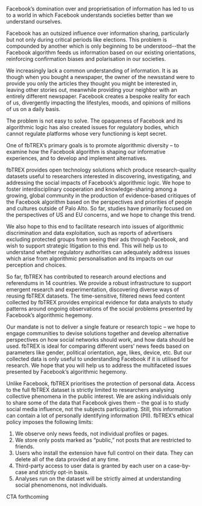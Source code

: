 Facebook’s domination over and proprietisation of information has led to us to a world in which Facebook understands societies better than we understand ourselves.

Facebook has an outsized influence over information sharing, particularly but not only during critical periods like elections. This problem is compounded by another which is only beginning to be understood--that the Facebook algorithm feeds us information based on our existing orientations, reinforcing confirmation biases and polarisation in our societies.

We increasingly lack a common understanding of information. It is as though when you bought a newspaper, the owner of the newsstand were to provide you only the articles they thought you might be interested in, leaving other stories out, meanwhile providing your neighbor with an entirely different newspaper. Facebook creates a bespoke reality for each of us, divergently impacting the lifestyles, moods, and opinions of millions of us on a daily basis.

The problem is not easy to solve. The opaqueness of Facebook and its algorithmic logic has also created issues for regulatory bodies, which cannot regulate platforms whose very functioning is kept secret.

One of fbTREX’s primary goals is to promote algorithmic diversity – to examine how the Facebook algorithm is shaping our informative experiences, and to develop and implement alternatives.

fbTREX provides open technology solutions which produce research-quality datasets useful to researchers interested in discovering, investigating, and addressing the social impacts of Facebook’s algorithmic logic. We hope to foster interdisciplinary cooperation and knowledge-sharing among a growing, global community in the production of evidence-based critiques of the Facebook algorithm based on the perspectives and priorities of people and cultures outside of Palo Alto. So far, studies have primarily focused on the perspectives of US and EU concerns, and we hope to change this trend.

We also hope to this end to facilitate research into issues of algorithmic discrimination and data exploitation, such as reports of advertisers excluding protected groups from seeing their ads through Facebook, and wish to support strategic litigation to this end. This will help us to understand whether regulatory authorities can adequately address issues which arise from algorithmic personalisation and its impacts on our perception and choices.

So far, fbTREX has contributed to research around elections and referendums in 14 countries. We provide a robust infrastructure to support emergent research and experimentation, discovering diverse ways of reusing fbTREX datasets. The time-sensitive, filtered news feed content collected by fbTREX provides empirical evidence for data analysts to study patterns around ongoing observations of the social problems presented by Facebook’s algorithmic hegemony.

Our mandate is not to deliver a single feature or research topic – we hope to engage communities to devise solutions together and develop alternative perspectives on how social networks should work, and how data should be used. fbTREX is ideal for comparing different users’ news feeds based on parameters like gender, political orientation, age, likes, device, etc. But our collected data is only useful to understanding Facebook if it is utilised for research. We hope that you will help us to address the multifaceted issues presented by Facebook’s algorithmic hegemony.

Unlike Facebook, fbTREX prioritises the protection of personal data. Access to the full fbTREX dataset is strictly limited to researchers analysing collective phenomena in the public interest. We are asking individuals only to share some of the data that Facebook gives them – the goal is to study social media influence, not the subjects participating. Still, this information can contain a lot of personally identifying information (PII). fbTREX’s ethical policy imposes the following limits:
1. We observe only news feeds, not individual profiles or pages.
2. We store only posts marked as “public,” not posts that are restricted to friends.
3. Users who install the extension have full control on their data. They can delete all of the data provided at any time.
4. Third-party access to user data is granted by each user on a case-by-case and strictly opt-in basis.
5. Analyses run on the dataset will be strictly aimed at understanding social phenomenons, not individuals.

CTA forthcoming

